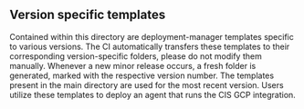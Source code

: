 ## Version specific templates

Contained within this directory are deployment-manager templates specific to various versions.
The CI automatically transfers these templates to their corresponding version-specific folders, please do not modify them manually.
Whenever a new minor release occurs, a fresh folder is generated, marked with the respective version number.
The templates present in the main directory are used for the most recent version.
Users utilize these templates to deploy an agent that runs the CIS GCP integration.
